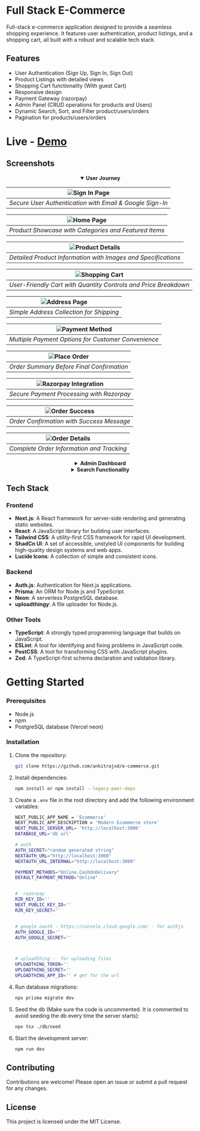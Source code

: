 # Full Stack E-Commerce

Full-stack e-commerce application designed to provide a seamless shopping experience. It features user authentication, product listings, and a shopping cart, all built with a robust and scalable tech stack.

## Features

- User Authentication (Sign Up, Sign In, Sign Out)
- Product Listings with detailed views
- Shopping Cart functionality (With guest Cart)
- Responsive design
- Payment Gateway (razorpay)
- Admin Panel (CRUD operations for products and Users)
- Dynamic Search, Sort, and Filter product/users/orders
- Pagination for products/users/orders

# Live - [Demo](https://e-commerce-rho-eight-65.vercel.app/)

## Screenshots

<div align="center">

<details open>
<summary><b>User Journey</b></summary>

| ![Sign In Page](./public/images/website-ss/signinpage.png) |
| :--------------------------------------------------------: |
|  _Secure User Authentication with Email & Google Sign-In_  |

| ![Home Page](./public/images/website-ss/homepage.png) |
| :---------------------------------------------------: |
| _Product Showcase with Categories and Featured Items_ |

| ![Product Details](./public/images/website-ss/productDetailpage.png) |
| :------------------------------------------------------------------: |
|    _Detailed Product Information with Images and Specifications_     |

|    ![Shopping Cart](./public/images/website-ss/cartPage.png)    |
| :-------------------------------------------------------------: |
| _User-Friendly Cart with Quantity Controls and Price Breakdown_ |

| ![Address Page](./public/images/website-ss/address-page.png) |
| :----------------------------------------------------------: |
|           _Simple Address Collection for Shipping_           |

| ![Payment Method](./public/images/website-ss/payment-method.png) |
| :--------------------------------------------------------------: |
|       _Multiple Payment Options for Customer Convenience_        |

| ![Place Order](./public/images/website-ss/place-order.png) |
| :--------------------------------------------------------: |
|         _Order Summary Before Final Confirmation_          |

| ![Razorpay Integration](./public/images/website-ss/razorpay.png) |
| :--------------------------------------------------------------: |
|            _Secure Payment Processing with Razorpay_             |

| ![Order Success](./public/images/website-ss/order-success.png) |
| :------------------------------------------------------------: |
|           _Order Confirmation with Success Message_            |

| ![Order Details](./public/images/website-ss/order-placed-details.png) |
| :-------------------------------------------------------------------: |
|               _Complete Order Information and Tracking_               |

</details>

<details>
<summary><b>Admin Dashboard</b></summary>

| ![Admin Dashboard](./public/images/website-ss/admin-dashboard.png) |
| :----------------------------------------------------------------: |
|        _Comprehensive Admin Dashboard with Sales Analytics_        |

| ![Product Management](./public/images/website-ss/product-management.png) |
| :----------------------------------------------------------------------: |
|            _Complete Product Management with CRUD Operations_            |

| ![User Management](./public/images/website-ss/admin-users.png) |
| :------------------------------------------------------------: |
|        _User Management with Role-Based Access Control_        |

</details>

<details>
<summary><b>Search Functionality</b></summary>

| ![Search Feature](./public/images/website-ss/search.png) |
| :------------------------------------------------------: |
|    _Dynamic Search with Filters and Sorting Options_     |

</details>

</div>

## Tech Stack

### Frontend

- **Next.js**: A React framework for server-side rendering and generating static websites.
- **React**: A JavaScript library for building user interfaces.
- **Tailwind CSS**: A utility-first CSS framework for rapid UI development.
- **ShadCn UI**: A set of accessible, unstyled UI components for building high-quality design systems and web apps.
- **Lucide Icons**: A collection of simple and consistent icons.

### Backend

- **Auth.js**: Authentication for Next.js applications.
- **Prisma**: An ORM for Node.js and TypeScript.
- **Neon**: A serverless PostgreSQL database.
- **uploadthingy**: A file uploader for Node.js.

### Other Tools

- **TypeScript**: A strongly typed programming language that builds on JavaScript.
- **ESLint**: A tool for identifying and fixing problems in JavaScript code.
- **PostCSS**: A tool for transforming CSS with JavaScript plugins.
- **Zod**: A TypeScript-first schema declaration and validation library.

# Getting Started

### Prerequisites

- Node.js
- npm
- PostgreSQL database (Vercel neon)

### Installation

1. Clone the repository:

   ```bash
   git clone https://github.com/ankitrajxd/e-commerce.git
   ```

2. Install dependencies:

   ```bash
   npm install or npm install --legacy-peer-deps
   ```

3. Create a `.env` file in the root directory and add the following environment variables:

   ```bash
   NEXT_PUBLIC_APP_NAME = 'Ecommerce'
   NEXT_PUBLIC_APP_DESCRIPTION = 'Modern Ecommerce store'
   NEXT_PUBLIC_SERVER_URL= 'http://localhost:3000'
   DATABASE_URL='db url'

   # auth
   AUTH_SECRET="random generated string"
   NEXTAUTH_URL="http://localhost:3000"
   NEXTAUTH_URL_INTERNAL="http://localhost:3000"

   PAYMENT_METHODS="Online,CashOnDelivery"
   DEFAULT_PAYMENT_METHOD="Online"


   #  razorpay
   RZR_KEY_ID=''
   NEXT_PUBLIC_KEY_ID=''
   RZR_KEY_SECRET=''


   # google oauth - https://console.cloud.google.com/ - for authjs
   AUTH_GOOGLE_ID=''
   AUTH_GOOGLE_SECRET=''



   # uploadthing -  for uploading files
   UPLOADTHING_TOKEN=''
   UPLOADTHING_SECRET=''
   UPLOADTHING_APP_ID='' # get for the url
   ```

4. Run database migrations:

   ```bash
   npx prisma migrate dev
   ```

5. Seed the db (Make sure the code is uncommented. It is commented to avoid seeding the db every time the server starts):

   ```bash
   npx tsx ./db/seed
   ```

6. Start the development server:

   ```bash
   npm run dev
   ```

## Contributing

Contributions are welcome! Please open an issue or submit a pull request for any changes.

## License

This project is licensed under the MIT License.
